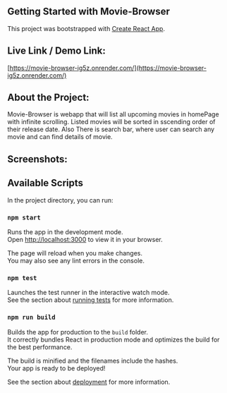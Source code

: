 ## Getting Started with Movie-Browser

This project was bootstrapped with [Create React App](https://github.com/facebook/create-react-app).

## Live Link / Demo Link:

[https://movie-browser-ig5z.onrender.com/](https://movie-browser-ig5z.onrender.com/)

## About the Project:

Movie-Browser is webapp that will list all upcoming movies in homePage with infinite scrolling. Listed movies will be sorted in sscending order of their release date.
Also There is search bar, where user can search any movie and can find details of movie.

## Screenshots:



## Available Scripts

In the project directory, you can run:

### `npm start`

Runs the app in the development mode.\
Open [http://localhost:3000](http://localhost:3000) to view it in your browser.

The page will reload when you make changes.\
You may also see any lint errors in the console.

### `npm test`

Launches the test runner in the interactive watch mode.\
See the section about [running tests](https://facebook.github.io/create-react-app/docs/running-tests) for more information.

### `npm run build`

Builds the app for production to the `build` folder.\
It correctly bundles React in production mode and optimizes the build for the best performance.

The build is minified and the filenames include the hashes.\
Your app is ready to be deployed!

See the section about [deployment](https://facebook.github.io/create-react-app/docs/deployment) for more information.
